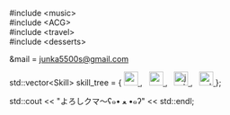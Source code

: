
#include \<music> <br>
#include \<ACG> <br>
#include \<travel> <br>
#include \<desserts> <br>

&mail = junka5500s@gmail.com

std::vector\<Skill\> skill_tree = {
<a href="https://isocpp.org/" target="_blank">
  <img src="https://github.com/junka030/junka030/assets/79078532/92c6f702-4dd2-44ff-a64b-ae060af142b1" alt="cpp_logo" width="25" height="25"/>
</a>,&nbsp;&nbsp; 
<a href="https://www.python.org/" target="_blank">
  <img src="https://github.com/junka030/junka030/assets/79078532/335f8fe9-0a83-412d-b671-1920df077346" alt="py_logo" width="25" height="25"/>
</a>,&nbsp;&nbsp;
<a href="https://developer.mozilla.org/en-US/docs/Web/JavaScript" target="_blank">
  <img src="https://github.com/junka030/junka030/assets/79078532/f00b8c8f-e29d-4905-ae21-f2f5b88464bb" alt="js_logo" width="25" height="25"/>
</a>,&nbsp;&nbsp;
<a href="https://www.iso.org/standard/63555.html" target="_blank">
  <img src="https://github.com/junka030/junka030/assets/79078532/6ddd5238-79e9-4bd0-8709-41a88bf388ab" alt="sql_logo" width="25" height="25"/>
</a>
};

std::cout << "よろしクマ～ʕ๑• ﻌ •๑ʔ" << std::endl;

<!---
jkzwww/jkzwww is a ✨ special ✨ repository because its `README.md` (this file) appears on your GitHub profile.
You can click the Preview link to take a look at your changes.
--->
